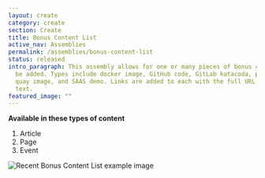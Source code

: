 ```yaml
---
layout: create
category: create
section: Create
title: Bonus Content List
active_nav: Assemblies
permalink: /assemblies/bonus-content-list
status: released
intro_paragraph: This assembly allows for one or many pieces of bonus content to
  be added. Types include docker image, GitHub code, GitLab katacoda, podcast,
  quay image, and SAAS demo. Links are added to each with the full URL and link
  text.
featured_image: ""
---
```

**Available in these types of content**

1. Article
2. Page
3. Event

![Recent Bonus Content List example image](/design-manual/assets/uploads/bonus_content_list-example.png)
